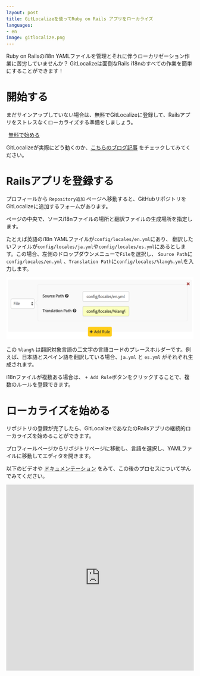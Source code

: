 ```yaml
---
layout: post
title: GitLocalizeを使ってRuby on Rails アプリをローカライズ
languages:
- en
image: gitlocalize.png
---
```


Ruby on Railsのi18n YAMLファイルを管理とそれに伴うローカリゼーション作業に苦労していませんか？ GitLocalizeは面倒なRails i18nのすべての作業を簡単にすることができます！

# 開始する

まだサインアップしていない場合は、無料でGitLocalizeに登録して、Railsアプリをストレスなくローカライズする準備をしましょう。


<a class="btn btn-hero" href="https://gitlocalize.com/auth/github">
  <i class="fa fa-github"></i><span style="margin-left: 6px;">無料で始める</span>
</a>

GitLocalizeが実際にどう動くのか、[こちらのブログ記事](/posts/ja/introducing-gitlocalize.html) をチェックしてみてください。

# Railsアプリを登録する

プロフィールから `Repository追加` ページへ移動すると、GitHubリポジトリをGitLocalizeに追加するフォームがあります。

ページの中央で、ソースi18nファイルの場所と翻訳ファイルの生成場所を指定します。

たとえば英語のi18n YAMLファイルが`config/locales/en.yml`にあり、 翻訳したいファイルが`config/locales/ja.yml`や`config/locales/es.yml`にあるとします。この場合、左側のドロップダウンメニューで`File`を選択し、 `Source Path`に`config/locales/en.yml` 、`Translation Path`に`config/locales/%lang%.yml`を入力します。

![Add Rules](/img/ror/path_rule.png)

この `%lang%` は翻訳対象言語の二文字の言語コードのプレースホルダーです。例えば、日本語とスペイン語を翻訳している場合、`ja.yml` と `es.yml` がそれぞれ生成されます。

i18nファイルが複数ある場合は、 `+ Add Rule`ボタンをクリックすることで、複数のルールを登録できます。

# ローカライズを始める

リポジトリの登録が完了したら、GitLocalizeであなたのRailsアプリの継続的ローカライズを始めることができます。

プロフィールページからリポジトリページに移動し、言語を選択し、YAMLファイルに移動してエディタを開きます。

以下のビデオや [ドキュメンテーション](http://docs.gitlocalize.com/getting_started.html) をみて、この後のプロセスについて学んでみてください。


<iframe src="https://www.youtube.com/embed/b09LDukIJiU" frameborder="0" allowfullscreen style="width: 100%; height: 500px"></iframe>
